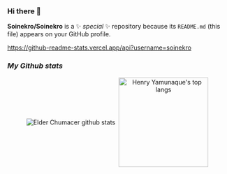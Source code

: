 ### Hi there 👋


**Soinekro/Soinekro** is a ✨ _special_ ✨ repository because its `README.md` (this file) appears on your GitHub profile.

https://github-readme-stats.vercel.app/api?username=soinekro

<h3><i>My Github stats</i></h3>
<p align='center'>
  <img align="center" src="https://github-readme-stats.vercel.app/api?username=Soinekro" alt="Elder Chumacer github stats"/>
&nbsp;<img align="center" src="https://github-readme-stats.vercel.app/api/top-langs/?username=Soinekro" alt="Henry Yamunaque's top langs" height="205">
